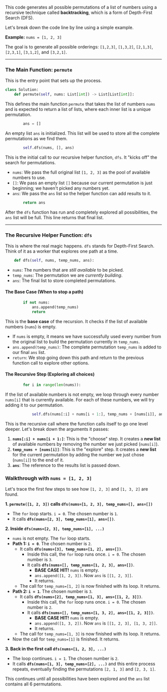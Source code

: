 This code generates all possible permutations of a list of numbers using a recursive technique called **backtracking**, which is a form of Depth-First Search (DFS).

Let's break down the code line by line using a simple example.

**Example:** `nums = [1, 2, 3]`

The goal is to generate all possible orderings: `[1,2,3]`, `[1,3,2]`, `[2,1,3]`, `[2,3,1]`, `[3,1,2]`, and `[3,2,1]`.

---

### **The Main Function: `permute`**

This is the entry point that sets up the process.

```python
class Solution:
    def permute(self, nums: List[int]) -> List[List[int]]:
```
This defines the main function `permute` that takes the list of numbers `nums` and is expected to return a list of lists, where each inner list is a unique permutation.

```python
        ans = []
```
An empty list `ans` is initialized. This list will be used to store all the complete permutations as we find them.

```python
        self.dfs(nums, [], ans)
```
This is the initial call to our recursive helper function, `dfs`. It "kicks off" the search for permutations.
* `nums`: We pass the full original list `[1, 2, 3]` as the pool of available numbers to use.
* `[]`: We pass an empty list `[]` because our current permutation is just beginning; we haven't picked any numbers yet.
* `ans`: We pass the `ans` list so the helper function can add results to it.

```python
        return ans
```
After the `dfs` function has run and completely explored all possibilities, the `ans` list will be full. This line returns that final list.

---

### **The Recursive Helper Function: `dfs`**

This is where the real magic happens. `dfs` stands for Depth-First Search. Think of it as a worker that explores one path at a time.

```python
    def dfs(self, nums, temp_nums, ans):
```
* `nums`: The numbers that are *still available* to be picked.
* `temp_nums`: The permutation we are *currently building*.
* `ans`: The final list to store completed permutations.

#### **The Base Case (When to stop a path)**

```python
        if not nums:
            ans.append(temp_nums)
            return
```
This is the **base case** of the recursion. It checks if the list of available numbers (`nums`) is empty.
* If `nums` is empty, it means we have successfully used every number from the original list to build the permutation currently in `temp_nums`.
* `ans.append(temp_nums)`: The complete permutation `temp_nums` is added to our final `ans` list.
* `return`: We stop going down this path and return to the previous function call to explore other options.

#### **The Recursive Step (Exploring all choices)**

```python
        for i in range(len(nums)):
```
If the list of available numbers is not empty, we loop through every number `nums[i]` that is currently available. For each of these numbers, we will try adding it to our permutation.

```python
            self.dfs(nums[:i] + nums[i + 1:], temp_nums + [nums[i]], ans)
```
This is the recursive call where the function calls itself to go one level deeper. Let's break down the arguments it passes:

1.  **`nums[:i] + nums[i + 1:]`**: This is the "choose" step. It creates a **new list** of available numbers by removing the number we just picked (`nums[i]`).
2.  **`temp_nums + [nums[i]]`**: This is the "explore" step. It creates a **new list** for the current permutation by adding the number we just chose (`nums[i]`) to the end of it.
3.  **`ans`**: The reference to the results list is passed down.

### **Walkthrough with `nums = [1, 2, 3]`**

Let's trace the first few steps to see how `[1, 2, 3]` and `[1, 3, 2]` are found.

**1. `permute([1, 2, 3])` calls `dfs(nums=[1, 2, 3], temp_nums=[], ans=[])`**

* The `for` loop starts. `i = 0`. The chosen number is `1`.
* It calls **`dfs(nums=[2, 3], temp_nums=[1], ans=[])`**.

**2. Inside `dfs(nums=[2, 3], temp_nums=[1], ...)`**

* `nums` is not empty. The `for` loop starts.
* **Path 1: `i = 0`**. The chosen number is `2`.
    * It calls **`dfs(nums=[3], temp_nums=[1, 2], ans=[])`**.
        * Inside this call, the `for` loop runs once. `i = 0`. The chosen number is `3`.
        * It calls **`dfs(nums=[], temp_nums=[1, 2, 3], ans=[])`**.
            * **BASE CASE HIT!** `nums` is empty.
            * `ans.append([1, 2, 3])`. Now `ans` is `[[1, 2, 3]]`.
            * It returns.
    * The call for `temp_nums=[1, 2]` is now finished with its loop. It returns.
* **Path 2: `i = 1`**. The chosen number is `3`.
    * It calls **`dfs(nums=[2], temp_nums=[1, 3], ans=[[1, 2, 3]])`**.
        * Inside this call, the `for` loop runs once. `i = 0`. The chosen number is `2`.
        * It calls **`dfs(nums=[], temp_nums=[1, 3, 2], ans=[[1, 2, 3]])`**.
            * **BASE CASE HIT!** `nums` is empty.
            * `ans.append([1, 3, 2])`. Now `ans` is `[[1, 2, 3], [1, 3, 2]]`.
            * It returns.
    * The call for `temp_nums=[1, 3]` is now finished with its loop. It returns.
* Now the call for `temp_nums=[1]` is finished. It returns.

**3. Back in the first call `dfs(nums=[1, 2, 3], ...)`**

* The loop continues. `i = 1`. The chosen number is `2`.
* It calls **`dfs(nums=[1, 3], temp_nums=[2], ...)`** and this entire process repeats, eventually finding the permutations `[2, 1, 3]` and `[2, 3, 1]`.

This continues until all possibilities have been explored and the `ans` list contains all 6 permutations.